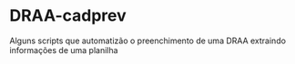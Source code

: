 # DRAA-cadprev
Alguns scripts que automatizão o preenchimento de uma DRAA extraindo informações de uma planilha
